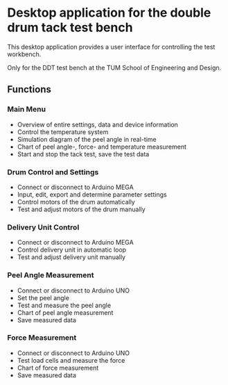 # Desktop application for the double drum tack test bench
This desktop application provides a user interface for controlling the test workbench. 

Only for the DDT test bench at the TUM School of Engineering and Design.

<!-- ![Layout](Iconsss/Layout.png) -->

## Functions
### Main Menu
- Overview of entire settings, data and device information
- Control the temperature system
- Simulation diagram of the peel angle in real-time
- Chart of peel angle-, force- and temperature measurement
- Start and stop the tack test, save the test data 

### Drum Control and Settings
- Connect or disconnect to Arduino MEGA
- Input, edit, export and determine parameter settings
- Control motors of the drum automatically
- Test and adjust motors of the drum manually

### Delivery Unit Control
- Connect or disconnect to Arduino MEGA
- Control delivery unit in automatic loop
- Test and adjust delivery unit manually

### Peel Angle Measurement
- Connect or disconnect to Arduino UNO
- Set the peel angle
- Test and measure the peel angle
- Chart of peel angle measurement
- Save measured data

### Force Measurement
- Connect or disconnect to Arduino UNO
- Test load cells and measure the force
- Chart of force measurement
- Save measured data

